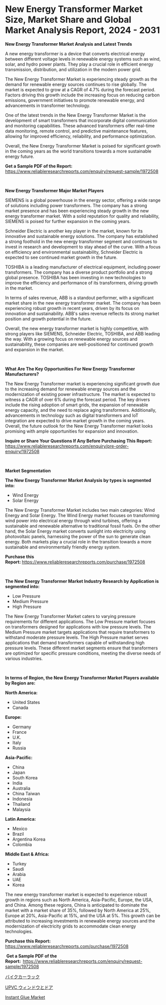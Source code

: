 <p><h1>New Energy Transformer Market Size, Market Share and Global Market Analysis Report, 2024 - 2031</h1></p><p><strong>New Energy Transformer Market Analysis and Latest Trends</strong></p>
<p><p>A new energy transformer is a device that converts electrical energy between different voltage levels in renewable energy systems such as wind, solar, and hydro power plants. They play a crucial role in efficient energy transmission, distribution, and utilization in the modern power grid.</p><p>The New Energy Transformer Market is experiencing steady growth as the demand for renewable energy sources continues to rise globally. The market is expected to grow at a CAGR of 4.7% during the forecast period. Factors driving this growth include the increasing focus on reducing carbon emissions, government initiatives to promote renewable energy, and advancements in transformer technology.</p><p>One of the latest trends in the New Energy Transformer Market is the development of smart transformers that incorporate digital communication and monitoring capabilities. These advanced transformers offer real-time data monitoring, remote control, and predictive maintenance features, allowing for improved efficiency, reliability, and performance optimization.</p><p>Overall, the New Energy Transformer Market is poised for significant growth in the coming years as the world transitions towards a more sustainable energy future.</p></p>
<p><strong>Get a Sample PDF of the Report:&nbsp;</strong> <a href="https://www.reliableresearchreports.com/enquiry/request-sample/1972508">https://www.reliableresearchreports.com/enquiry/request-sample/1972508</a></p>
<p>&nbsp;</p>
<p><strong>New Energy Transformer Major Market Players</strong></p>
<p><p>SIEMENS is a global powerhouse in the energy sector, offering a wide range of solutions including power transformers. The company has a strong market presence and has been experiencing steady growth in the new energy transformer market. With a solid reputation for quality and reliability, SIEMENS is poised for further expansion in the coming years.</p><p>Schneider Electric is another key player in the market, known for its innovative and sustainable energy solutions. The company has established a strong foothold in the new energy transformer segment and continues to invest in research and development to stay ahead of the curve. With a focus on efficiency and environmental sustainability, Schneider Electric is expected to see continued market growth in the future.</p><p>TOSHIBA is a leading manufacturer of electrical equipment, including power transformers. The company has a diverse product portfolio and a strong global presence. TOSHIBA has been investing in new technologies to improve the efficiency and performance of its transformers, driving growth in the market.</p><p>In terms of sales revenue, ABB is a standout performer, with a significant market share in the new energy transformer market. The company has been experiencing robust growth in recent years, driven by its focus on innovation and sustainability. ABB's sales revenue reflects its strong market position and growth potential in the future.</p><p>Overall, the new energy transformer market is highly competitive, with strong players like SIEMENS, Schneider Electric, TOSHIBA, and ABB leading the way. With a growing focus on renewable energy sources and sustainability, these companies are well-positioned for continued growth and expansion in the market.</p></p>
<p>&nbsp;</p>
<p><strong>What Are The Key Opportunities For New Energy Transformer Manufacturers?</strong></p>
<p><p>The New Energy Transformer market is experiencing significant growth due to the increasing demand for renewable energy sources and the modernization of existing power infrastructure. The market is expected to witness a CAGR of over 6% during the forecast period. The key drivers include the rising adoption of smart grids, the expansion of renewable energy capacity, and the need to replace aging transformers. Additionally, advancements in technology such as digital transformers and IoT integration are expected to drive market growth in the coming years. Overall, the future outlook for the New Energy Transformer market looks promising with ample opportunities for expansion and innovation.</p></p>
<p><strong>Inquire or Share Your Questions If Any Before Purchasing This Report:</strong> <a href="https://www.reliableresearchreports.com/enquiry/pre-order-enquiry/1972508">https://www.reliableresearchreports.com/enquiry/pre-order-enquiry/1972508</a></p>
<p>&nbsp;</p>
<p><strong>Market Segmentation</strong></p>
<p><strong>The New Energy Transformer Market Analysis by types is segmented into:</strong></p>
<p><ul><li>Wind Energy</li><li>Solar Energy</li></ul></p>
<p><p>The New Energy Transformer Market includes two main categories: Wind Energy and Solar Energy. The Wind Energy market focuses on transforming wind power into electrical energy through wind turbines, offering a sustainable and renewable alternative to traditional fossil fuels. On the other hand, the Solar Energy market converts sunlight into electricity using photovoltaic panels, harnessing the power of the sun to generate clean energy. Both markets play a crucial role in the transition towards a more sustainable and environmentally friendly energy system.</p></p>
<p><strong>Purchase this Report:&nbsp;</strong><a href="https://www.reliableresearchreports.com/purchase/1972508">https://www.reliableresearchreports.com/purchase/1972508</a></p>
<p>&nbsp;</p>
<p><strong>The New Energy Transformer Market Industry Research by Application is segmented into:</strong></p>
<p><ul><li>Low Pressure</li><li>Medium Pressure</li><li>High Pressure</li></ul></p>
<p><p>The New Energy Transformer Market caters to varying pressure requirements for different applications. The Low Pressure market focuses on transformers designed for applications with low pressure levels. The Medium Pressure market targets applications that require transformers to withstand moderate pressure levels. The High Pressure market serves applications that demand transformers capable of withstanding high pressure levels. These different market segments ensure that transformers are optimized for specific pressure conditions, meeting the diverse needs of various industries.</p></p>
<p>&nbsp;</p>
<p><strong>In terms of Region, the New Energy Transformer Market Players available by Region are:</strong></p>
<p>
    <p> <strong> North America: </strong>
        <ul>
            <li>United States</li>
            <li>Canada</li>
        </ul>
        </p> 
    <p> <strong> Europe: </strong>
        <ul>
            <li>Germany</li>
            <li>France</li>
            <li>U.K.</li>
            <li>Italy</li>
            <li>Russia</li>
        </ul>
        </p> 
    <p> <strong> Asia-Pacific: </strong>
        <ul>
            <li>China</li>
            <li>Japan</li>
            <li>South Korea</li>
            <li>India</li>
            <li>Australia</li>
            <li>China Taiwan</li>
            <li>Indonesia</li>
            <li>Thailand</li>
            <li>Malaysia</li>
        </ul>
        </p> 
    <p> <strong> Latin America: </strong>
        <ul>
            <li>Mexico</li>
            <li>Brazil</li>
            <li>Argentina Korea</li>
            <li>Colombia</li>
        </ul>
        </p> 
    <p> <strong> Middle East & Africa: </strong>
        <ul>
            <li>Turkey</li>
            <li>Saudi</li>
            <li>Arabia</li>
            <li>UAE</li>
            <li>Korea</li>
        </ul>
    </p>
    </p>
<p><p>The new energy transformer market is expected to experience robust growth in regions such as North America, Asia-Pacific, Europe, the USA, and China. Among these regions, China is anticipated to dominate the market with a market share of 35%, followed by North America at 25%, Europe at 20%, Asia-Pacific at 15%, and the USA at 5%. This growth can be attributed to increasing investments in renewable energy sources and the modernization of electricity grids to accommodate clean energy technologies.</p></p>
<p><strong>Purchase this Report: </strong><a href="https://www.reliableresearchreports.com/purchase/1972508">https://www.reliableresearchreports.com/purchase/1972508</a></p>
<p>&nbsp;<strong>Get a Sample PDF of the Report:&nbsp;&nbsp;</strong><a href="https://www.reliableresearchreports.com/enquiry/request-sample/1972508">https://www.reliableresearchreports.com/enquiry/request-sample/1972508</a></p>
<p><strong></strong></p>
<p><p><a href="https://github.com/KaydenJohns1964/Market-Research-Report-List-1/blob/main/656091017093.md">バイクカーラック</a></p><p><a href="https://github.com/marbadji/Market-Research-Report-List-1/blob/main/135170517092.md">UPVC ウィンドウとドア</a></p><p><a href="https://circular-yam-9b9.notion.site/Instant-Glue-Market-Insights-Market-Players-and-Forecast-Till-2031-e7acda89cfb74160a32bc44fcceb1920">Instant Glue Market</a></p></p>